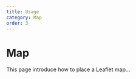 ```yaml
---
title: Usage
category: Map
order: 3
---
```


# Map

This page introduce how to place a Leaflet map...
